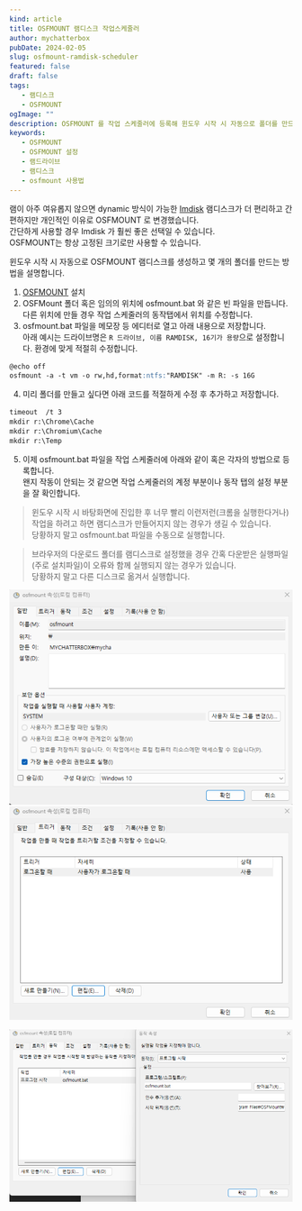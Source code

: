 ```yaml
---
kind: article
title: OSFMOUNT 램디스크 작업스케줄러
author: mychatterbox
pubDate: 2024-02-05
slug: osfmount-ramdisk-scheduler
featured: false
draft: false
tags:
   - 램디스크
   - OSFMOUNT
ogImage: ""
description: OSFMOUNT 를 작업 스케줄러에 등록해 윈도우 시작 시 자동으로 폴더를 만드는 방법을 설명합니다.
keywords:
   - OSFMOUNT
   - OSFMOUNT 설정
   - 램드라이브
   - 램디스크
   - osfmount 사용법
---
```


램이 아주 여유롭지 않으면 dynamic 방식이 가능한 [Imdisk](https://sourceforge.net/projects/imdisk-toolkit/) 램디스크가 더 편리하고 간편하지만 개인적인 이유로 OSFMOUNT 로 변경했습니다.  
간단하게 사용할 경우 Imdisk 가 훨씬 좋은 선택일 수 있습니다.  
OSFMOUNT는 항상 고정된 크기로만 사용할 수 있습니다.  

윈도우 시작 시 자동으로 OSFMOUNT 램디스크를 생성하고 몇 개의 폴더를 만드는 방법을 설명합니다.  

   1. [OSFMOUNT](https://www.osforensics.com/tools/mount-disk-images.html) 설치
   2. OSFMount 폴더 혹은 임의의 위치에 osfmount.bat 와 같은 빈 파일을 만듭니다.  
   다른 위치에 만들 경우 작업 스케줄러의 동작탭에서 위치를 수정합니다.
   3. osfmount.bat 파일을 메모장 등 에디터로 열고 아래 내용으로 저장합니다.  
   아래 예시는 드라이브명은 `R 드라이브, 이름 RAMDISK, 16기가 용량`으로 설정합니다. 환경에 맞게 적절히 수정합니다.

   ```md
   @echo off
   osfmount -a -t vm -o rw,hd,format:ntfs:"RAMDISK" -m R: -s 16G
   ```

   4. 미리 폴더를 만들고 싶다면 아래 코드를 적절하게 수정 후 추가하고 저장합니다.

   ```md
   timeout  /t 3
   mkdir r:\Chrome\Cache
   mkdir r:\Chromium\Cache
   mkdir r:\Temp
   ```

   5. 이제 osfmount.bat 파일을 작업 스케줄러에 아래와 같이 혹은 각자의 방법으로 등록합니다.  
   왠지 작동이 안되는 것 같으면 작업 스케줄러의 계정 부분이나 동작 탭의 설정 부분을 잘 확인합니다.  

   

   >윈도우 시작 시 바탕화면에 진입한 후 너무 빨리 이런저런(크롬을 실행한다거나) 작업을 하려고 하면 램디스크가 만들어지지 않는 경우가 생길 수 있습니다.  
   >당황하지 말고 osfmount.bat 파일을 수동으로 실행합니다.  

   >브라우저의 다운로드 폴더를 램디스크로 설정했을 경우 간혹 다운받은 실행파일(주로 설치파일)이 오류와 함께 실행되지 않는 경우가 있습니다.  
   >당황하지 말고 다른 디스크로 옮겨서 실행합니다.


![sample](../../assets/blog-images/2024/osfmount-ramdisk-scheduler_1.png)
![sample](../../assets/blog-images/2024/osfmount-ramdisk-scheduler_2.png)

![sample](../../assets/blog-images/2024/osfmount-ramdisk-scheduler_3.png)
